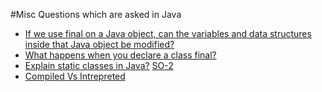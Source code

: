#Misc Questions which are asked in Java

* [If we use final on a Java object, can the variables and data structures inside that Java object be modified?](http://www.quora.com/If-we-use-final-on-a-Java-object-can-the-variables-and-data-structures-inside-that-Java-object-be-modified)
* [What happens when you declare a class final?](http://stackoverflow.com/a/12335925/3394023)
* [Explain static classes in Java?](http://stackoverflow.com/questions/3584113/why-are-you-not-able-to-declare-a-class-as-static-in-java) [SO-2](http://stackoverflow.com/questions/7486012/static-classes-in-java?lq=1)
* [Compiled Vs Intrepreted](http://stackoverflow.com/questions/3265357/compiled-vs-interpreted-languages)
